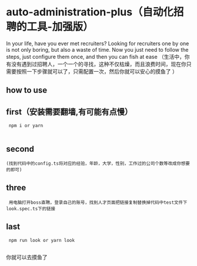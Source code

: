 # auto-administration-plus（自动化招聘的工具-加强版）
In your life, have you ever met recruiters? Looking for recruiters one by one is not only boring, but also a waste of time. Now you just need to follow the steps, just configure them once, and then you can fish at ease
（生活中，你有没有遇到过招聘人，一个一个的寻找，这种不仅枯燥，而且浪费时间，现在你只需要按照一下步骤就可以了，只需配置一次，然后你就可以安心的摸鱼了
）


## how to use

## first（安装需要翻墙,有可能有点慢）

```
 npm i or yarn
 
```

## second
```
(找到代码中的config.ts将对应的经验，年龄，大学，性别，工作过的公司个数等改成你想要的即可)
```
## three 
```
 用电脑打开boss直聘，登录自己的账号，找到人才页面把链接复制替换掉代码中test文件下look.spec.ts下的链接
```
## last

```
 npm run look or yarn look
 
```

你就可以去摸鱼了

